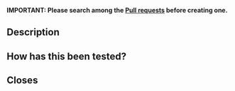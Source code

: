 **IMPORTANT: Please search among the [Pull requests](../pulls) before creating one.**

## Description
<!-- Clearly and concisely describe your changes. This section will be shown in the docs. -->

## How has this been tested?
<!-- Describe in detail how you've tested your changes. -->

## Closes
<!-- If applicable, type `closes #XXXX` in your comment to auto-close the issue that this PR fixes. -->
